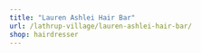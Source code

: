 ```yaml
---
title: "Lauren Ashlei Hair Bar"
url: /lathrup-village/lauren-ashlei-hair-bar/
shop: hairdresser
---
```

